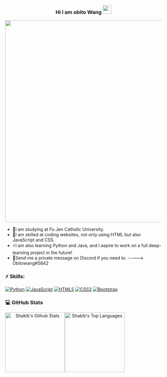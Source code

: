 
<h3 align="center">
  Hi I am obito Wang
  <img src="https://media.giphy.com/media/hvRJCLFzcasrR4ia7z/giphy.gif" width="28">
</h3> 
<p align="center">
  <a href="#"><img width="650px" src="https://readme-typing-svg.herokuapp.com?font=Ubuntu&color=58a6ff&size=22&center=true&lines=Good,+Moring+🌞;Good+afternoon+🔥;Good+evening+🌛;Welcome+to+my+GitHub+profile+❤️;Happy+to+see+you+!😀;Have+a+nice+day+😊"></a>
</p>



- 🔭I am studying at Fu Jen Catholic University. 
- 🌱I am skilled at coding websites, not only using HTML but also JavaScript and CSS. 
- ⚡I am also learning Python and Java, and I aspire to work on a full deep-learning project in the future!
- 💬Send me a private message on Discord if you need to.  ----->  Obitowang#0842

### ⚡ Skills:
[![Python](https://img.shields.io/badge/-Python-yellow?logo=Python)](#)
[![JavaScript](https://img.shields.io/badge/-JavaScript-blue?logo=javascript)](#)
[![HTML5](https://img.shields.io/badge/-HTML5-E34F26?logo=html5&logoColor=white)](#)
[![CSS3](https://img.shields.io/badge/-CSS3-1572B6?logo=css3)](#)
[![Bootstrap](https://img.shields.io/badge/-Bootstrap-563D7C?logo=bootstrap)](#)

### 💻 GitHub Stats
<div style="display: flex;"; align="center">
  <img alt="Shakib's Github Stats" src="https://denvercoder1-github-readme-stats.vercel.app/api/?username=obitowang&show_icons=true&count_private=true&theme=dark&hide_border=true&bg_color=151515&title_color=f2f2f2&icon_color=79fe96" style="height: 192px;">
  <img alt="Shakib's Top Languages" src="https://github-readme-stats.vercel.app/api/top-langs/?username=obitowang&langs_count=8&count_private=true&layout=compact&theme=dark&hide_border=true&hide=Jupyter%20notebook,less&bg_color=151515&title_color=f2f2f2&icon_color=79fe96" style="height: 192px;">
</div>


<!--
**obitowang/obitowang** is a ✨ _special_ ✨ repository because its `README.md` (this file) appears on your GitHub profile.

Here are some ideas to get you started:

- 🔭 I’m currently working on ...
- 🌱 I’m currently learning ...
- 👯 I’m looking to collaborate on ...
- 🤔 I’m looking for help with ...
- 💬 Ask me about ...
- 📫 How to reach me: ...
- 😄 Pronouns: ...
- ⚡ Fun fact: ...
-->
